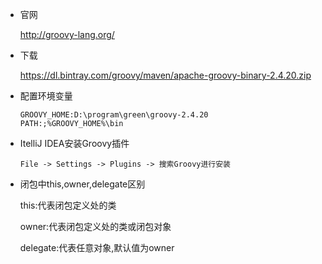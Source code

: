 * 官网

  <http://groovy-lang.org/>

* 下载

  <https://dl.bintray.com/groovy/maven/apache-groovy-binary-2.4.20.zip>

* 配置环境变量

  ```
  GROOVY_HOME:D:\program\green\groovy-2.4.20
  PATH:;%GROOVY_HOME%\bin
  ```

* ItelliJ IDEA安装Groovy插件

  ```
  File -> Settings -> Plugins -> 搜索Groovy进行安装
  ```

* 闭包中this,owner,delegate区别

  this:代表闭包定义处的类

  owner:代表闭包定义处的类或闭包对象

  delegate:代表任意对象,默认值为owner

